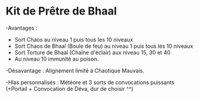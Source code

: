 # Kit de Prêtre de Bhaal

-Avantages :
  - Sort Chaos au niveau 1 puis tous les 10 niveaux
  - Sort Chaos de Bhaal (Boule de feu) au niveau 1 puis tous les 10 niveaux
  - Sort Torture de Bhaal (Chaîne d'éclair) aux niveau 15, 30 et 40
  - Au niveau 10 immunité au poison.

-Désavantage : Alignement limité à Chaotique Mauvais.
  
-Hlas personnalisés : Météore et 3 sorts de convocations puissants (+Portail + Convocation de Déva, dur de choisir ^^)
